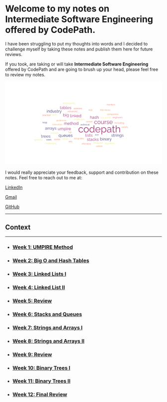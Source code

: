 <!-- Heading -->
# Welcome to my notes on __Intermediate Software Engineering__ offered by CodePath.
I have been struggling to put my thoughts into words and I decided to challenge myself by taking these notes and publish them here for future reviews.

If you took, are taking or will take __Intermediate Software Engineering__ offered by CodePath and are going to brush up your head, please feel free to review my notes.

![wordCloud](Data/word-cloud.png)


I would really appreciate your feedback, support and contribution on these notes. Feel free to reach out to me at: 

[LinkedIn](https://www.linkedin.com/in/mukhsadr, "LinkedIn")

[Gmail](mukhsadr@gmail.com, "mukhsadr@gmail.com")

[GitHub](https://github.com/mukhsadr, "GitHub")

---
## __Context__
---

* ### [Week 1: UMPIRE Method](Notes/Week%201%20Assignment%201%20and%202.md)
* ### [Week 2: Big O and Hash Tables](Notes/Week%202%20Assignment%201%20and%202.md)
* ### [Week 3: Linked Lists I](Notes/Week%203%20Assignment%201%20and%202.md)
* ### [Week 4: Linked List II]()
* ### [Week 5: Review]()
* ### [Week 6: Stacks and Queues]()
* ### [Week 7: Strings and Arrays I]()
* ### [Week 8: Strings and Arrays II]()
* ### [Week 9: Review]()
* ### [Week 10: Binary Trees I]()
* ### [Week 11: Binary Trees II]()
* ### [Week 12: Final Review]()
